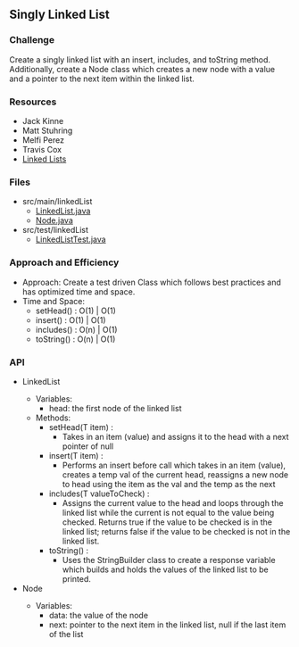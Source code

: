 ## Singly Linked List

### Challenge
Create a singly linked list with an insert, includes, and toString method. Additionally, create a Node class which creates a new node with a value and a pointer to the next item within the linked list.

### Resources
* Jack Kinne
* Matt Stuhring
* Melfi Perez
* Travis Cox
* [Linked Lists](https://www.cs.cmu.edu/~adamchik/15-121/lectures/Linked%20Lists/linked%20lists.html)

### Files
* src/main/linkedList
  * [LinkedList.java](../code401challenges/src/main/java/linkedList/LinkedList.java)
  * [Node.java](../code401challenges/src/main/java/linkedList/Node.java)
* src/test/linkedList
  * [LinkedListTest.java](../code401challenges/src/test/java/linkedList/LinkedListTest.java)

### Approach and Efficiency
* Approach: Create a test driven Class which follows best practices and has optimized time and space.
* Time and Space:
  * setHead() : O(1) | O(1)
  * insert() : O(1) | O(1)
  * includes() : O(n) | O(1)
  * toString() : O(n) | O(1)

### API
* LinkedList<T>
  * Variables:
    * head: the first node of the linked list
  * Methods:
    * setHead(T item) :
      * Takes in an item (value) and assigns it to the head with a next pointer of null
    * insert(T item) :
      * Performs an insert before call which takes in an item (value), creates a temp val of the current head, reassigns a new node to head using the item as the val and the temp as the next
    * includes(T valueToCheck) :
      * Assigns the current value to the head and loops through the linked list while the current is not equal to the value being checked. Returns true if the value to be checked is in the linked list; returns false if the value to be checked is not in the linked list.
    * toString() :
      * Uses the StringBuilder class to create a response variable which builds and holds the values of the linked list to be printed.
* Node<T>
  * Variables:
    * data: the value of the node
    * next: pointer to the next item in the linked list, null if the last item of the list
